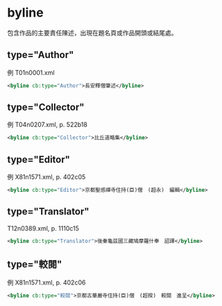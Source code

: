 # byline

包含作品的主要責任陳述，出現在題名頁或作品開頭或結尾處。

## type="Author"

例 T01n0001.xml

```xml
<byline cb:type="Author">長安釋僧肇述</byline>
```

## type="Collector"

例 T04n0207.xml, p. 522b18

```xml
<byline cb:type="Collector">比丘道略集</byline>
```

## type="Editor"

例 X81n1571.xml, p. 402c05

```xml
<byline cb:type="Editor">京都聖感禪寺住持(臣)僧　(超永)　編輯</byline>
```

## type="Translator"

T12n0389.xml, p. 1110c15

```xml
<byline cb:type="Translator">後秦龜茲國三藏鳩摩羅什奉　詔譯</byline>
```

## type="較閱"

例 X81n1571.xml, p. 402c06

```xml
<byline cb:type="較閱">京都古華嚴寺住持(臣)僧　(超揆)　較閱　進呈</byline>
```
